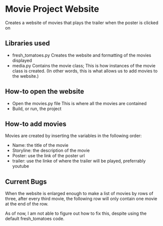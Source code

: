 # Movie Project Website
Creates a website of movies that plays the trailer when the poster is clicked on

## Libraries used
* fresh_tomatoes.py
Creates the website and formatting of the movies displayed
* media.py
Contains the movie class; This is how instances of the movie class is created. (In other words, this is what allows us to add movies to the website.)

## How-to open the website
* Open the movies.py file
This is where all the movies are contained
* Build, or run, the project
 
## How-to add movies
Movies are created by inserting the variables in the following order:
* Name: the title of the movie
* Storyline: the description of the movie
* Poster: use the link of the poster url
* trailer: use the linke of where the trailer will be played, preferrably youtube

## Current Bugs
When the website is enlarged enough to make a list of movies by rows of three, after every third movie, the following row will only contain one movie at the end of the row.

As of now, I am not able to figure out how to fix this, despite using the default fresh_tomatoes code.